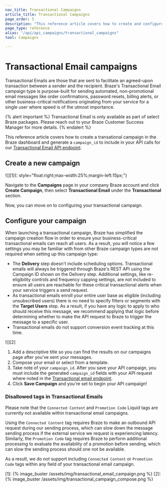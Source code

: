 ```yaml
---
nav_title: Transactional Campaigns
article_title: Transactional Campaigns
page_order: 5
description: "This reference article covers how to create and configure a new Braze transactional email campaign."
page_type: reference
alias: "/api/api_campaigns/transactional_campaigns"
tool: Campaigns

---
```


# Transactional Email campaigns

Transactional Emails are those that are sent to facilitate an agreed-upon transaction between a sender and the recipient. Braze's Transactional Email campaign type is purpose-built for sending automated, non-promotional email messages like order confirmations, password resets, billing alerts, or other business-critical notifications originating from your service for a single user where speed is of the utmost importance. 

{% alert important %}
Transactional Email is only available as part of select Braze packages. Please reach out to your Braze Customer Success Manager for more details.
{% endalert %}

This reference article covers how to create a transational campaign in the Braze dashboard and generate a `campaign_id` to include in your API calls for our [Transactional Email API endpoint]({{site.baseurl}}/api/endpoints/messaging/send_messages/post_send_transactional_message).


## Create a new campaign

![][1]{: style="float:right;max-width:25%;margin-left:15px;"}

Navigate to the **Campaigns** page in your company Braze account and click **Create Campaign**, then select **Transactional Email** under the **Transactional** section.

Now, you can move on to configuring your transactional campaign.

## Configure your campaign

When launching a transactional campaign, Braze has simplified the campaign creation flow in order to ensure your business-critical transactional emails can reach all users. As a result, you will notice a few settings you may be familiar with from other Braze campaign types are not required when setting up this campaign type:

- The **Delivery** step doesn't include scheduling options. Transactional emails will always be triggered through Braze's REST API using the Campaign ID shown on the Delivery step. Additional settings, like re-eligibility controls and frequency capping settings, are not included to ensure all users are reachable for these critical transactional alerts when your service triggers a send request.
- As transactional emails enroll your entire user base as eligible (including unsubscribed users) there is no need to specify filters or segments with the **Target Users** step. As a result, if you have any logic to apply to who should receive this message, we recommend applying that logic before determining whether to make the API request to Braze to trigger the message to a specific user.
- Transactional emails do not support conversion event tracking at this time.

![][2]

1. Add a descriptive title so you can find the results on our campaigns page after you've sent your messages.
2. Compose your email or select from a template. 
3. Take note of your `campaign_id`. After you save your API campaign, you must include the generated `campaign_id` fields with your API request where noted in the [Transactional email endpoint]({{site.baseurl}}/api/endpoints/messaging/send_messages/post_send_transactional_message).
4. Click **Save Campaign** and you're set to begin your API campaign!

### Disallowed tags in Transactional Emails 

Please note that the `Connected Content` and `Promotion Code` Liquid tags are currently not available within transactional email campaigns. 

Using the `Connected Content` tag requires Braze to make an outbound API request during our sending process, which can slow down the message sending process if the external service we request is experiencing latency.  Similarly, the `Promotion Code` tag requires Braze to perform additional processing to evaluate the availability of a promotion before sending, which can slow the sending process should one not be available.

As a result, we do not support including `Connected Content` or `Promotion Code` tags within any field of your transactional email campaign.


[1]: {% image_buster /assets/img/transactional_email_campaign.png %} 
[2]: {% image_buster /assets/img/transactional_campaign_compose.png %}
